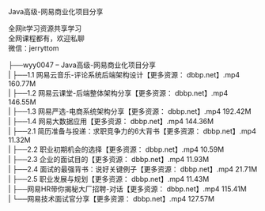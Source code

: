 Java高级-网易商业化项目分享

全网it学习资源共享学习<br>全网课程都有，欢迎私聊<br>微信：jerryttom<br>

├──wyy0047 – Java高级-网易商业化项目分享<br> | ├──1.1 网易云音乐-评论系统后端架构设计【更多资源： dbbp.net】.mp4 160.77M<br> | ├──1.2 网易云课堂-后端整体架构分享【更多资源： dbbp.net】.mp4 146.55M<br> | ├──1.3 网易严选-电商系统架构分享【更多资源： dbbp.net】.mp4 192.42M<br> | ├──1.4 网易大数据应用【更多资源： dbbp.net】.mp4 144.36M<br> | ├──2.1 简历准备与投递：求职竞争力的6大背书【更多资源： dbbp.net】.mp4 11.32M<br> | ├──2.2 职业初期机会的选择【更多资源： dbbp.net】.mp4 10.59M<br> | ├──2.3 企业的面试目的【更多资源： dbbp.net】.mp4 11.93M<br> | ├──2.4 面试的最强背书：说好关键例子【更多资源： dbbp.net】.mp4 21.71M<br> | ├──2.5 职业发展与规划【更多资源： dbbp.net】.mp4 11.43M<br> | ├──网易HR带你揭秘大厂招聘-对话【更多资源： dbbp.net】.mp4 115.41M<br> | └──网易技术面试官分享【更多资源： dbbp.net】.mp4 127.57M